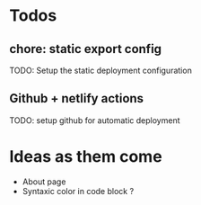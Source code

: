 # Todos

## chore: static export config

TODO: Setup the static deployment configuration

## Github + netlify actions

TODO: setup github for automatic deployment

# Ideas as them come

- About page
- Syntaxic color in code block ?

